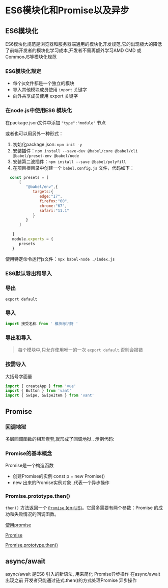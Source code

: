 # ES6模块化和Promise以及异步

## ES6模块化

ES6模块化规范是浏览器和服务器端通用的模块化开发规范,它的出现极大的降低了前端开发者的模块化学习成本,开发者不需再额外学习AMD  CMD  或 CommonJS等模块化规范

### ES6模块化规定

- 每个js文件都是一个独立的模块
- 导入其他模块成员使用 `import` 关键字
- 向外共享成员使用 export 关键字

### 在node.js中使用ES6 模块化

在package.json文件中添加 `"type":"module"` 节点

或者也可以用另外一种形式：

1. 初始化package.json: `npm init -y`
2. 安装插件：`npm install --save-dev @babel/core @babel/cli @babel/preset-env @babel/node`
3. 安装第二波插件：`npm install --save @babel/polyfill`
4. 在项目根目录中创建一个 `babel.config.js` 文件，代码如下：

```js
  const presets = [
      [
         "@babel/env",{
            targets:{
               edge:"17",
               firefox:"60",
               chrome:"67",
               safari:"11.1"
            }
         }
      ]
      
   ]
   module.exports = {
      presets
   }
```

使用特定命令运行js文件：`npx babel-node ./index.js`

### ES6默认导出和导入

### 导出

`export default`

### 导入

```js
import 接受名称 from ' 模块标识符 '
```

### 导出和导入

> 每个模块中,只允许使用唯一的一次 `export default`.否则会报错

### 按需导入

大括号字面量

```js
import { createApp } from 'vue'
import { Button } from 'vant'
import { Swipe, SwipeItem } from 'vant'
```

## Promise

### 回调地狱

多层回调函数的相互嵌套,就形成了回调地狱.. 示例代码:



### Promise的基本概念

Promise是一个构造函数

- 创建Promise的实例 const p = new Promise()
- new 出来的Promise实例对象 ,代表一个异步操作

### Promise.prototype.then()

`then()` 方法返回一个 [`Promise` (en-US)](https://developer.mozilla.org/en-US/docs/Web/JavaScript/Reference/Global_Objects/Promise)。它最多需要有两个参数：Promise 的成功和失败情况的回调函数。

[使用promise](https://developer.mozilla.org/zh-CN/docs/Web/JavaScript/Guide/Using_promises#%E7%BA%A6%E5%AE%9A)

[Promise](https://developer.mozilla.org/zh-CN/docs/Web/JavaScript/Reference/Global_Objects/Promise)

[Promise.prototype.then()](https://developer.mozilla.org/zh-CN/docs/Web/JavaScript/Reference/Global_Objects/Promise/then)



## async/await

async/await 是ES8  引入的新语法,  用来简化 Promise异步操作 在async/await 出现之前 开发者只能通过链式.then()的方式处理Promise 异步操作  















